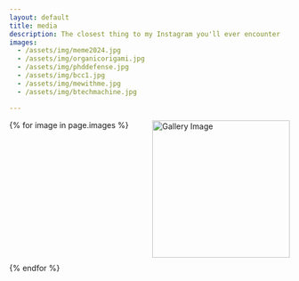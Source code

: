```yaml
---
layout: default
title: media
description: The closest thing to my Instagram you'll ever encounter
images:
  - /assets/img/meme2024.jpg
  - /assets/img/organicorigami.jpg
  - /assets/img/phddefense.jpg
  - /assets/img/bcc1.jpg
  - /assets/img/mewithme.jpg
  - /assets/img/btechmachine.jpg

---
```

<div class="gallery">
  {% for image in page.images %}
    <div class="gallery-item">
      <a href="#" onclick="openLightbox('{{ site.baseurl }}{{ image }}')">
        <img src="{{ site.baseurl }}{{ image }}" alt="Gallery Image" />
      </a>
    </div>
  {% endfor %}
</div>

<!-- Lightbox container -->
<div id="lightbox" style="display:none;">
  <span class="close">&times;</span>
  <img class="lightbox-content" id="lightbox-image">
  <div id="caption"></div>
</div>

<script>
function openLightbox(imageSrc) {
  document.getElementById('lightbox').style.display = 'block';
  document.getElementById('lightbox-image').src = imageSrc;
}

document.getElementById('lightbox').addEventListener('click', (e) => {
  if (e.target === document.getElementById('lightbox')) {
    closeLightbox();
  }
});

document.querySelector('.close').addEventListener('click', closeLightbox);

function closeLightbox() {
  document.getElementById('lightbox').style.display = 'none';
}
</script>

<style>
  /* Existing styles */
  .gallery {
    display: grid;
    grid-template-columns: repeat(auto-fit, minmax(200px, 1fr));
    gap: 10px;
  }
  
  .gallery-item {
    overflow: hidden;
  }
  
  .gallery-item img {
    width: 100%;
    height: auto;
    aspect-ratio: 1/1;
    object-fit: cover;
    transition: transform 0.5s ease-in-out;
  }
  
  .gallery-item:hover img {
    transform: scale(1.1);
  }

  /* New styles for lightbox */
  #lightbox {
    position: fixed;
    z-index: 9999;
    left: 0;
    top: 0;
    width: 100%;
    height: 100%;
    background-color: rgba(0,0,0,0.8);
    text-align: center;
  }

  #lightbox img {
    max-width: 90%;
    max-height: 80%;
    margin-top: 60px;
  }

  .close {
    color: white;
    font-size: 35px;
    font-weight: bold;
    position: absolute;
    top: 15px;
    right: 35px;
    cursor: pointer;
  }

  #caption {
    margin-top: 15px;
    color: white;
  }
</style>